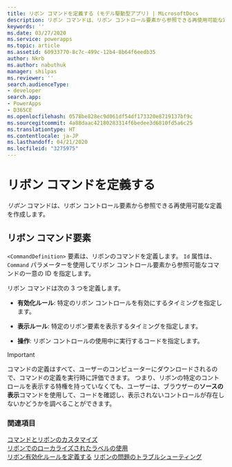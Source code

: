 ```yaml
---
title: リボン コマンドを定義する (モデル駆動型アプリ) | MicrosoftDocs
description: リボン コマンドは、リボン コントロール要素から参照できる再使用可能な定義を作成します。
keywords: ''
ms.date: 03/27/2020
ms.service: powerapps
ms.topic: article
ms.assetid: 60933770-8c7c-499c-12b4-8b64f6eedb35
author: Nkrb
ms.author: nabuthuk
manager: shilpas
ms.reviewer: ''
search.audienceType:
- developer
search.app:
- PowerApps
- D365CE
ms.openlocfilehash: 0578be828ec9d061df54df173320e8719137bf9c
ms.sourcegitcommit: 4a88daac42180283314f6bedee3d6810fd5a6c25
ms.translationtype: HT
ms.contentlocale: ja-JP
ms.lasthandoff: 04/21/2020
ms.locfileid: "3275975"
---
```

# <a name="define-ribbon-commands"></a>リボン コマンドを定義する

<!-- https://docs.microsoft.com/dynamics365/customer-engagement/developer/customize-dev/define-ribbon-commands -->

*リボン* コマンドは、リボン コントロール要素から参照できる再使用可能な定義を作成します。  
  
## <a name="ribbon-command-elements"></a>リボン コマンド要素  
 `<CommandDefinition>` 要素は、リボンのコマンドを定義します。 `Id` 属性は、`Command` パラメーターを使用してリボン コントロール要素から参照可能なコマンドの一意の ID を指定します。  
  
 リボン コマンドは次の 3 つを定義します。  
  
- **有効化ルール**: 特定のリボン コントロールを有効にするタイミングを指定します。  
  
- **表示ルール**: 特定のリボン要素を表示するタイミングを指定します。  
  
- **操作**: リボン コントロールの使用中に実行するコードを指定します。  
  
> [!IMPORTANT]
>  コマンドの定義はすべて、ユーザーのコンピューターにダウンロードされるので、コマンドの定義を実行時に評価できます。 つまり、リボンの特定のコントロールを表示する特権を持っていなくても、ユーザーは、ブラウザーの**ソースの表示**コマンドを使用して、コードを確認し、表示されないコントロールが存在しないかどうかを調べることができます。  
  
### <a name="see-also"></a>関連項目  
 [コマンドとリボンのカスタマイズ](customize-commands-ribbon.md)   
 [リボンでのローカライズされたラベルの使用](use-localized-labels-ribbons.md)   
 [リボン有効化ルールを定義する](define-ribbon-enable-rules.md) [リボンの問題のトラブルシューティング](https://support.microsoft.com/help/4552163)
